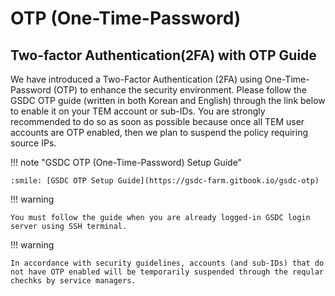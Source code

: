# OTP (One-Time-Password)

## Two-factor Authentication(2FA) with OTP Guide
We have introduced a Two-Factor Authentication (2FA) using One-Time-Password (OTP) to enhance the security environment. 
Please follow the GSDC OTP guide (written in both Korean and English) through the link below to enable it on your TEM account or sub-IDs. You are strongly recommended to do so as soon as possible because once all TEM user accounts are OTP enabled, 
then we plan to suspend the policy requiring source IPs. 

!!! note "GSDC OTP (One-Time-Password) Setup Guide"

    :smile: [GSDC OTP Setup Guide](https://gsdc-farm.gitbook.io/gsdc-otp)


!!! warning 

    You must follow the guide when you are already logged-in GSDC login server using SSH terminal.

!!! warning 

    In accordance with security guidelines, accounts (and sub-IDs) that do not have OTP enabled will be temporarily suspended through the reqular chechks by service managers.